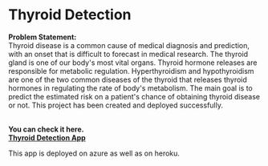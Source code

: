 # Thyroid Detection
**Problem Statement:**
</br>Thyroid disease is a common cause of medical diagnosis and prediction, with an onset
that is difficult to forecast in medical research. The thyroid gland is one of our body's
most vital organs. Thyroid hormone releases are responsible for metabolic regulation.
Hyperthyroidism and hypothyroidism are one of the two common diseases of the thyroid
that releases thyroid hormones in regulating the rate of body's metabolism.
The main goal is to predict the estimated risk on a patient's chance of obtaining thyroid
disease or not.
This project has been created and deployed successfully.

</br>**You can check it here.**
</br>[**Thyroid Detection App**](https://thyroid-detection-sakshi.azurewebsites.net/)

This app is deployed on azure as well as on heroku.



